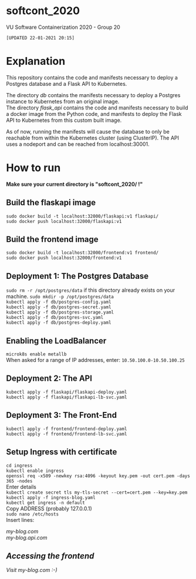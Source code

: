 # softcont_2020  
VU Software Containerization 2020 - Group 20  

`[UPDATED 22-01-2021 20:15]`  

# Explanation  

This repository contains the code and manifests necessary to deploy a Postgres database and a Flask API to Kubernetes.  

The directory *db* contains the manifests necessary to deploy a Postgres instance to Kubernetes from an original image.  
The directory *flask_api* contains the code and manifests necessary to build a docker image from the Python code, and manifests to deploy the Flask API to Kubernetes from this custom built image.  

As of now, running the manifests will cause the database to only be reachable from within the Kubernetes cluster (using ClusterIP). The API uses a nodeport and can be reached from localhost:30001.  

# How to run

**Make sure your current directory is "softcont_2020/ !"**

## Build the flaskapi image
`sudo docker build -t localhost:32000/flaskapi:v1 flaskapi/`  
`sudo docker push localhost:32000/flaskapi:v1`  

## Build the frontend image
`sudo docker build -t localhost:32000/frontend:v1 frontend/`  
`sudo docker push localhost:32000/frontend:v1`  

## Deployment 1: The Postgres Database
`sudo rm -r /opt/postgres/data` if this directory already exists on your machine.
`sudo mkdir -p /opt/postgres/data`  
`kubectl apply -f db/postgres-config.yaml`  
`kubectl apply -f db/postgres-secret.yaml`  
`kubectl apply -f db/postgres-storage.yaml`  
`kubectl apply -f db/postgres-svc.yaml`  
`kubectl apply -f db/postgres-deploy.yaml`  

## Enabling the LoadBalancer
`microk8s enable metallb`  
When asked for a range of IP addresses, enter:
`10.50.100.0-10.50.100.25`  

## Deployment 2: The API
`kubectl apply -f flaskapi/flaskapi-deploy.yaml`  
`kubectl apply -f flaskapi/flaskapi-lb-svc.yaml`   

## Deployment 3: The Front-End
`kubectl apply -f frontend/frontend-deploy.yaml`  
`kubectl apply -f frontend/frontend-lb-svc.yaml `  

## Setup Ingress with certificate
`cd ingress`  
`kubectl enable ingress`  
`openssl req -x509 -newkey rsa:4096 -keyout key.pem -out cert.pem -days 365 -nodes`  
Enter details  
`kubectl create secret tls my-tls-secret --cert=cert.pem --key=key.pem`  
`kubectl apply -f ingress-blog.yaml`  
`kubectl get ingress -n default`  
Copy ADDRESS (probably 127.0.0.1)  
`sudo nano /etc/hosts`  
Insert lines:  
<ADDRESS> my-blog.com  
<ADDRESS> my-blog.api.com  

## Accessing the frontend
Visit my-blog.com :-)
